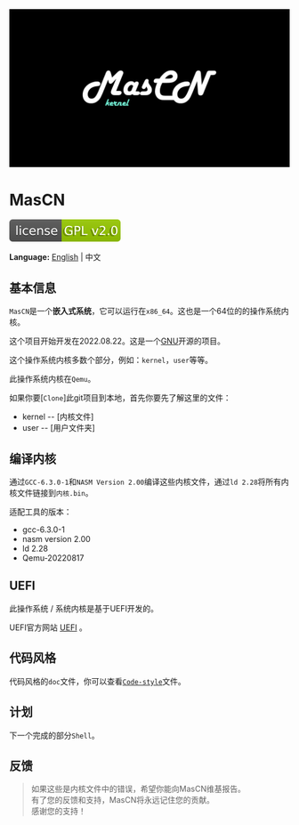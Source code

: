 <img src="https://github.com/Oringes9235/Oringes9235.github.io/blob/master/images/MasCNLogo.png">

# MasCN

<img src="https://github.com/Oringes9235/Oringes9235.github.io/blob/master/images/license.svg">

**Language:** [English](https://github.com/Oringes9235/MasCN/blob/master/README.md) | 中文 

## 基本信息

`MasCN`是一个**嵌入式系统**，它可以运行在`x86_64`。这也是一个64位的的操作系统内核。

这个项目开始开发在2022.08.22。这是一个[GNU](https://www.gnu.org/)开源的项目。

这个操作系统内核多数个部分，例如：`kernel`，`user`等等。

此操作系统内核在`Qemu`。

如果你要[`Clone`]此git项目到本地，首先你要先了解这里的文件：
* kernel -- [内核文件]
* user -- [用户文件夹]

## 编译内核

通过`GCC-6.3.0-1`和`NASM Version 2.00`编译这些内核文件，通过`ld 2.28`将所有内核文件链接到`内核.bin`。

适配工具的版本：

* gcc-6.3.0-1
* nasm version 2.00
* ld 2.28
* Qemu-20220817

## UEFI

此操作系统 / 系统内核是基于UEFI开发的。

UEFI官方网站 [UEFI](https://uefi.org) 。

## 代码风格

代码风格的`doc`文件，你可以查看[`Code-style`](https://github.com/Oringes9235/MasCN/blob/master/docs/kernel/Code-style.md/)文件。

## 计划

下一个完成的部分`Shell`。

## 反馈

> 如果这些是内核文件中的错误，希望你能向MasCN维基报告。\
> 有了您的反馈和支持，MasCN将永远记住您的贡献。\
> 感谢您的支持！
